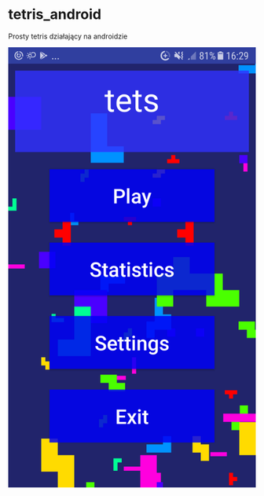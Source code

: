 # tetris_android

Prosty tetris działający na androidzie


<img src="https://github.com/snsv-dy/tetris_android/raw/master/Screenshot_20191214-162944.png" alt="screen1" />
